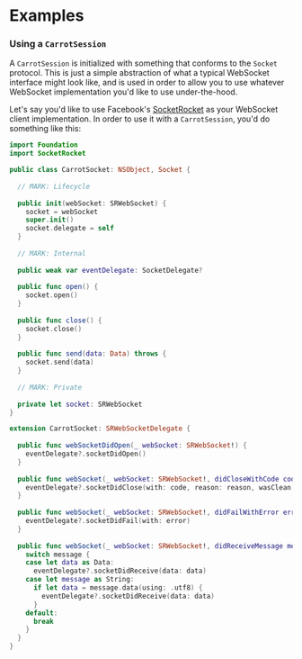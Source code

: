 # Examples

### Using a `CarrotSession`

A `CarrotSession` is initialized with something that conforms to the `Socket` protocol. This is just a simple abstraction of what a typical WebSocket interface might look like, and is used in order to allow you to use whatever WebSocket implementation you'd like to use under-the-hood.

Let's say you'd like to use Facebook's [SocketRocket](https://github.com/facebook/SocketRocket) as your WebSocket client implementation. In order to use it with a `CarrotSession`, you'd do something like this:

```swift
import Foundation
import SocketRocket

public class CarrotSocket: NSObject, Socket {
  
  // MARK: Lifecycle
  
  public init(webSocket: SRWebSocket) {
    socket = webSocket
    super.init()
    socket.delegate = self
  }
  
  // MARK: Internal
  
  public weak var eventDelegate: SocketDelegate?
  
  public func open() {
    socket.open()
  }
  
  public func close() {
    socket.close()
  }
  
  public func send(data: Data) throws {
    socket.send(data)
  }
  
  // MARK: Private
  
  private let socket: SRWebSocket
}

extension CarrotSocket: SRWebSocketDelegate {
  
  public func webSocketDidOpen(_ webSocket: SRWebSocket!) {
    eventDelegate?.socketDidOpen()
  }
  
  public func webSocket(_ webSocket: SRWebSocket!, didCloseWithCode code: Int, reason: String!, wasClean: Bool) {
    eventDelegate?.socketDidClose(with: code, reason: reason, wasClean: wasClean)
  }
  
  public func webSocket(_ webSocket: SRWebSocket!, didFailWithError error: Error!) {
    eventDelegate?.socketDidFail(with: error)
  }
  
  public func webSocket(_ webSocket: SRWebSocket!, didReceiveMessage message: Any!) {
    switch message {
    case let data as Data:
      eventDelegate?.socketDidReceive(data: data)
    case let message as String:
      if let data = message.data(using: .utf8) {
        eventDelegate?.socketDidReceive(data: data)
      }
    default:
      break
    }
  }
}
```
